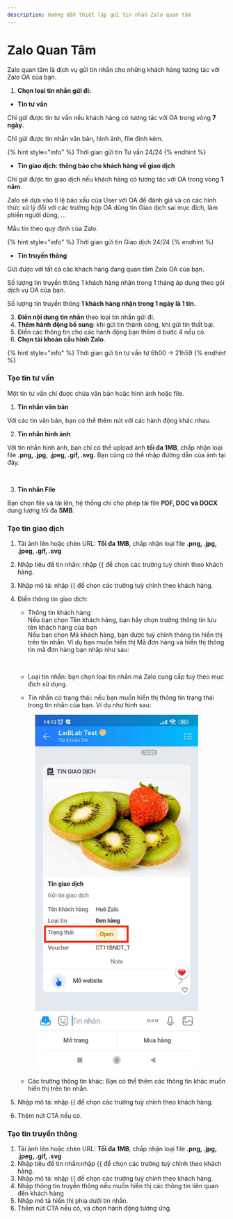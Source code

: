 ```yaml
---
description: Hướng dẫn thiết lập gửi tin nhắn Zalo quan tâm
---
```


# Zalo Quan Tâm

Zalo quan tâm là dịch vụ gửi tin nhắn cho những khách hàng tương tác với Zalo OA của bạn.

1. **Chọn loại tin nhắn gửi đi:**

* **Tin tư vấn**

Chỉ gửi được tin tư vấn nếu khách hàng có tương tác với OA trong vòng **7 ngày**.

Chỉ gửi được tin nhắn văn bản, hình ảnh, file đính kèm.

{% hint style="info" %}
Thời gian gửi tin Tư vấn 24/24
{% endhint %}

* **Tin giao dịch: thông báo cho khách hàng về giao dịch**

Chỉ gửi được tin giao dịch nếu khách hàng có tương tác với OA trong vòng **1 năm**.

Zalo sẽ dựa vào tỉ lệ báo xấu của User với OA để đánh giá và có các hình thức xử lý đối với các trường hợp OA dùng tin Giao dịch sai mục đích, làm phiền người dùng, ...

Mẫu tin theo quy định của Zalo.

{% hint style="info" %}
Thời gian gửi tin Giao dịch 24/24
{% endhint %}

* **Tin truyền thông**

Gửi được với tất cả các khách hàng đang quan tâm Zalo OA của bạn.

Số lượng tin truyền thông 1 khách hàng nhận trong 1 tháng áp dụng theo gói dịch vụ OA của bạn.

Số lượng tin truyền thông **1 khách hàng nhận trong 1 ngày là 1 tin.**

3. **Điền nội dung tin nhắn** theo loại tin nhắn gửi đi.
4. **Thêm hành động bổ sung**: khi gửi tin thành công, khi gửi tin thất bại.
5. Điền các thông tin cho các hành động bạn thêm ở bước 4 nếu có.
6. **Chọn tài khoản cấu hình Zalo**.

{% hint style="info" %}
Thời gian gửi tin tư vấn từ 6h00 -> 21h59
{% endhint %}

### Tạo tin tư vấn

Một tin tư vấn chỉ được chứa văn bản hoặc hình ảnh hoặc file.

1. **Tin nhắn văn bản**

Với các tin văn bản, bạn có thể thêm nút với các hành động khác nhau.

2. **Tin nhắn hình ảnh**

Với tin nhắn hình ảnh, bạn chỉ có thể upload ảnh **tối đa 1MB**, chấp nhận loại file **.png, .jpg,** .**jpeg, .gif, .svg.** Bạn cũng có thể nhập đường dẫn của ảnh tại đây.

<figure><img src="../../.gitbook/assets/nhập đường dẫn ảnh.png" alt=""><figcaption></figcaption></figure>

3. **Tin nhắn File**

Bạn chọn file và tải lên, hệ thống chỉ cho phép tải file **PDF, DOC và DOCX** dung lượng tối đa **5MB**.

### Tạo tin giao dịch

1. Tải ảnh lên hoặc chèn URL: **Tối đa 1MB**, chấp nhận loại file **.png, .jpg,** .**jpeg, .gif, .svg**
2. Nhập tiêu đề tin nhắn: nhập \{{ để chọn các trường tuỳ chỉnh theo khách hàng.
3. Nhập mô tả: nhập \{{ để chọn các trường tuỳ chỉnh theo khách hàng.
4.  Điền thông tin giao dịch:

    *   Thông tin khách hàng\
        Nếu bạn  chọn Tên khách hàng, bạn hãy chọn trường thông tin lưu tên khách hàng của bạn\
        Nếu bạn chọn Mã khách hàng, bạn được tuỳ chỉnh thông tin hiển thị trên tin nhắn. Ví dụ bạn muốn hiển thị Mã đơn hàng và hiển thị thông tin mã đơn hàng bạn nhập như sau:

        <figure><img src="../../.gitbook/assets/mã đơn hàng.png" alt=""><figcaption></figcaption></figure>
    * Loại tin nhắn: bạn chọn loại tin nhắn mà Zalo cung cấp tuỳ theo mục đích sử dụng.
    * Tin nhắn có trạng thái: nếu bạn muốn hiển thị thông tin trạng thái trong tin nhắn của bạn. Ví dụ như hình sau:



    <figure><img src="../../.gitbook/assets/Screenshot_2023-09-26-14-13-39-797_com.zing.zalo.jpg" alt="" width="375"><figcaption></figcaption></figure>

    * Các trường thông tin khác: Bạn có thể thêm các thông tin khác muốn hiển thị trên tin nhắn.
5. Nhập mô tả: nhập \{{ để chọn các trường tuỳ chỉnh theo khách hàng.
6. Thêm nút CTA nếu có.

### Tạo tin truyền thông

1. Tải ảnh lên hoặc chèn URL: **Tối đa 1MB**, chấp nhận loại file **.png, .jpg,** .**jpeg, .gif, .svg**
2. Nhập tiêu đề tin nhắn:nhập \{{ để chọn các trường tuỳ chỉnh theo khách hàng.
3. Nhập mô tả: nhập \{{ để chọn các trường tuỳ chỉnh theo khách hàng.
4. Nhập thông tin truyền thông nếu muốn hiển thị các thông tin liên quan đến khách hàng
5. Nhập mô tả hiển thị phía dưới tin nhắn.
6. Thêm nút CTA nếu có, và chọn hành động tương ứng.
